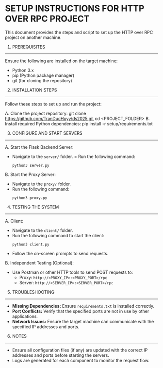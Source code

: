 SETUP INSTRUCTIONS FOR HTTP OVER RPC PROJECT
============================================

This document provides the steps and script to set up the HTTP over RPC project on another machine.

1. PREREQUISITES
----------------
Ensure the following are installed on the target machine:
- Python 3.x
- pip (Python package manager)
- git (for cloning the repository)

2. INSTALLATION STEPS
----------------------
Follow these steps to set up and run the project:

A. Clone the project repository: git clone <https://github.com/TranDucHuyy/ds2025.git> cd <PROJECT_FOLDER>
B. Install required Python dependencies: pip install -r setup/requirements.txt


3. CONFIGURE AND START SERVERS
------------------------------
A. Start the Flask Backend Server:
- Navigate to the `server/` folder.
= Run the following command:
   ```
   python3 server.py
   ```

B. Start the Proxy Server:
- Navigate to the `proxy/` folder.
- Run the following command:
   ```
   python3 proxy.py
   ```

4. TESTING THE SYSTEM
---------------------
A. Client:
- Navigate to the `client/` folder.
- Run the following command to start the client:
  ```
  python3 client.py
  ```
- Follow the on-screen prompts to send requests.

B. Independent Testing (Optional):
- Use Postman or other HTTP tools to send POST requests to:
  - Proxy: `http://<PROXY_IP>:<PROXY_PORT>/rpc`
  - Server: `http://<SERVER_IP>:<SERVER_PORT>/rpc`

5. TROUBLESHOOTING
------------------
- **Missing Dependencies:** Ensure `requirements.txt` is installed correctly.
- **Port Conflicts:** Verify that the specified ports are not in use by other applications.
- **Network Issues:** Ensure the target machine can communicate with the specified IP addresses and ports.

6. NOTES
--------
- Ensure all configuration files (if any) are updated with the correct IP addresses and ports before starting the servers.
- Logs are generated for each component to monitor the request flow.


